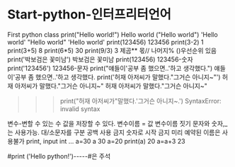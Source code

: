 # Start-python-인터프리터언어
First python class
print("Hello world!")
Hello world
("Hello world")
'Hello world'
"Hello world"
'Hello world'
print(123456)
123456
print(3-2)
1
print(3+5)
8
print(6*5)
30
print(9/3)
3
제곰** 몫// 나머지% ()우선순위 있음
print('박보검은 꽃미남')
박보검은 꽃미남
print(123456)
123456-숫자
print('123456')
123456-문자
print("얘들이'공부 좀 했으면..'하고 생각했다.")
얘들이'공부 좀 했으면..'하고 생각했다.
print('허재 아저씨가 말했다."그거슨 아니지~"')
허재 아저씨가 말했다."그거슨 아니지~"
허재 아저씨가 말했다."그거슨 아니지~"
>>> print("허재 아저씨가"말했다.'그거슨 아니지~.')
SyntaxError: invalid syntax

변수-변할 수 있는 수 값을 저장할 수 있다.
변수이름 = 값
변수이름 짓기
문자와 숫자,_는 사용가능.
대/소문자를 구분
공백 사용 금지
숫자로 시작 금지
미리 예약된 이름은 사용불가 print, input int ...
a=30
a
30
a=20
print(a)
20
a=a+3
23

#print ('Hello python!')-----#은 주석
